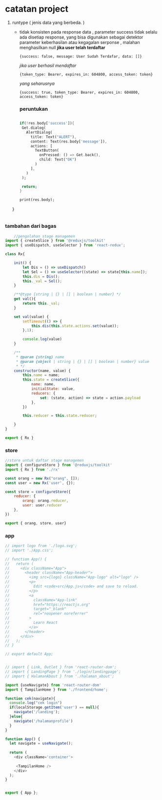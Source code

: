 # catatan project

1. runtype ( jenis data yang berbeda. )
    - tidak konsisten pada response data , parameter success tidak selalu ada disetiap response, yang bisa digunakan sebagai detektor parameter keberhasilan atau kegagalan serponse , malahan menghasilkan null
       __jika user telah terdaftar__
       
       `{success: false, message: User Sudah Terdafar, data: []}`
       
       _jika user berhasil mendaftar_
       
       `{token_type: Bearer, expires_in: 604800, access_token: token}`
       
       _yang seharusnya_
       
       `{success: true, token_type: Bearer, expires_in: 604800, access_token: token}`
       
       ### peruntukan
       
       ```dart
       
       if(!res.body['success']){
        Get.dialog(
          AlertDialog(
            title: Text("ALERT"),
            content: Text(res.body['message']),
            actions: [
              TextButton(
                onPressed: () => Get.back(), 
                child: Text("OK")
              )
            ],
          )
        );

        return;
      }

      print(res.body);
      
    }
    
    ```
    
### tambahan dari bagas
    
```js
    //pengolahan stage managemen
import { createSlice } from '@reduxjs/toolkit'
import { useDispatch, useSelector } from 'react-redux';

class Rx{

    init() {
        let Dis = () => useDispatch()
        let Sel = () => useSelector((state) => state[this.name]);
        this.dis = Dis();
        this._val = Sel();
    }

    /**@type {string | {} | [] | boolean | number} */
    get val(){
        return this._val;
    }

    set val(value) {
        setTimeout(() => {
            this.dis(this.state.actions.set(value));
        },1);

        console.log(value)
    }

    /**
     * @param {string} name 
     * @param {object | string | {} | [] | boolean | number} value
     * */
    constructor(name, value) {
        this.name = name;
        this.state = createSlice({
            name: name,
            initialState: value,
            reducers: {
                set: (state, action) => state = action.payload
            },
        })

        this.reducer = this.state.reducer;

    }
}

export { Rx }

```

### store

```js
//store untuk daftar stage managemen
import { configureStore } from '@reduxjs/toolkit'
import { Rx } from './rx'

const orang = new Rx("orang", []);
const user = new Rx('user', {});

const store = configureStore({
    reducer: {
        orang: orang.reducer,
        user: user.reducer
    },
})

export { orang, store, user}

```

### app

```js
// import logo from './logo.svg';
// import './App.css';

// function App() {
//   return (
//     <div className="App">
//       <header className="App-header">
//         <img src={logo} className="App-logo" alt="logo" />
//         <p>
//           Edit <code>src/App.js</code> and save to reload.
//         </p>
//         <a
//           className="App-link"
//           href="https://reactjs.org"
//           target="_blank"
//           rel="noopener noreferrer"
//         >
//           Learn React
//         </a>
//       </header>
//     </div>
//   );
// }

// export default App;


// import { Link, Outlet } from 'react-router-dom';
// import { LandingPage } from './login/landingpage';
// import { HalamanAbout } from './halaman_about';

import {useNavigate} from 'react-router-dom'
import { TampilanHome } from './frontend/home';

function cek(navigate){
  console.log("cek login")
  if(localStorage.getItem('user') == null){
    navigate('/landing');
  }else{
    navigate('/halamanprofile')
  }
}

function App() {
  let navigate = useNavigate();
  
  return (
    <div className='container'>
      
     <TampilanHome />
    </div>
  );
}


export { App };

```

